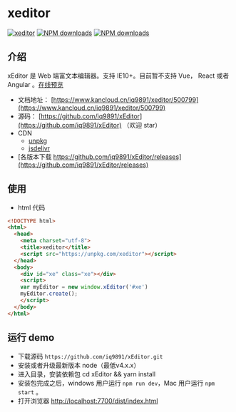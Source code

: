# xeditor

[![xeditor](https://img.shields.io/npm/v/xeditor.svg?style=flat-square)](https://www.npmjs.org/package/xeditor)
[![NPM downloads](http://img.shields.io/npm/dm/xeditor.svg?style=flat-square)](https://npmjs.org/package/xeditor)
[![NPM downloads](https://img.shields.io/npm/dt/xeditor.svg?style=flat-square)](https://npmjs.org/package/xeditor)

## 介绍

xEditor 是 Web 端富文本编辑器。支持 IE10+。目前暂不支持 Vue， React 或者 Angular 。[在线预览](http://output.jsbin.com/qiqibif)

- 文档地址： [https://www.kancloud.cn/iq9891/xeditor/500799](https://www.kancloud.cn/iq9891/xeditor/500799)
- 源码： [https://github.com/iq9891/xEditor](https://github.com/iq9891/xEditor) （欢迎 star）
- CDN
  - [unpkg](https://unpkg.com/xeditor)
  - [jsdelivr](https://cdn.jsdelivr.net/npm/xeditor@latest/dist/)
- [各版本下载 https://github.com/iq9891/xEditor/releases](https://github.com/iq9891/xEditor/releases)

## 使用

- html 代码
```html
<!DOCTYPE html>
<html>
  <head>
    <meta charset="utf-8">
    <title>xeditor</title>
    <script src="https://unpkg.com/xeditor"></script>
  </head>
  <body>
    <div id="xe" class="xe"></div>
    <script>
    var myEditor = new window.xEditor('#xe')
    myEditor.create();
    </script>
  </body>
</html>
```

## 运行 demo
- 下载源码 `https://github.com/iq9891/xEditor.git`
- 安装或者升级最新版本 node（最低v4.x.x）
- 进入目录，安装依赖包 cd xEditor && yarn install
- 安装包完成之后，windows 用户运行 `npm run dev`，Mac 用户运行 `npm start` 。
- 打开浏览器 [http://localhost:7700/dist/index.html](http://localhost:7700/dist/index.html)
